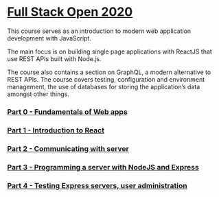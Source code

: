 # [Full Stack Open 2020](https://fullstackopen.com/en/)

This course serves as an introduction to modern web application development with JavaScript. 

The main focus is on building single page applications with ReactJS that use REST APIs built with Node.js. 

The course also contains a section on GraphQL, a modern alternative to REST APIs. The course covers testing, configuration and environment management, the use of databases for storing the application’s data amongst other things.

### [Part 0 - Fundamentals of Web apps](./part0)

### [Part 1 - Introduction to React](./part1)

### [Part 2 - Communicating with server](./part2)

### [Part 3 - Programming a server with NodeJS and Express](./part3)

### [Part 4 - Testing Express servers, user administration](./part4)

<!-- ### [Part 5 - Testing React apps](./part5)

### [Part 6 - State management with Redux](./part6)

### [Part 7 - React router, custom hooks, styling app with CSS and webpack](./part7)

### [Part 8 - GraphQL](./part8)

### [Part 9 - Typescript](./part9) -->